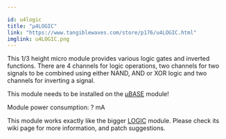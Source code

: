 ```yaml
---

id: u4logic
title: "µ4LOGIC"
link: "https://www.tangiblewaves.com/store/p176/u4LOGIC.html"
imglink: u4LOGIC.png
---
```





This 1/3 height micro module provides various logic gates and inverted functions. There are 4 channels for logic operations, two channels for two signals to be combined using either NAND, AND or XOR logic and two channels for inverting a signal.

This module needs to be installed on the [µBASE](https://wiki.aemodular.com/pmwiki.php/AeManual/UBASE) module!

Module power consumption: ? mA

This module works exactly like the bigger [LOGIC](https://wiki.aemodular.com/pmwiki.php/AeManual/LOGIC) module. Please check its wiki page for more information, and patch suggestions.






